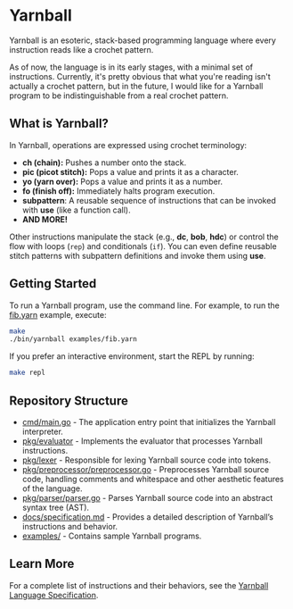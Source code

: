 # Yarnball

Yarnball is an esoteric, stack-based programming language where every instruction reads like a crochet pattern.

As of now, the language is in its early stages, with a minimal set of instructions. Currently, it's pretty obvious that what you're reading isn't actually a crochet pattern, but in the future, I would like for a Yarnball program to be indistinguishable from a real crochet pattern.

## What is Yarnball?

In Yarnball, operations are expressed using crochet terminology:
- **ch (chain):** Pushes a number onto the stack.
- **pic (picot stitch):** Pops a value and prints it as a character.
- **yo (yarn over):** Pops a value and prints it as a number.
- **fo (finish off):** Immediately halts program execution.
- **subpattern**: A reusable sequence of instructions that can be invoked with **use** (like a function call).
- **AND MORE!**

Other instructions manipulate the stack (e.g., **dc**, **bob**, **hdc**) or control the flow with loops (`rep`) and conditionals (`if`). You can even define reusable stitch patterns with subpattern definitions and invoke them using **use**.

## Getting Started

To run a Yarnball program, use the command line. For example, to run the [fib.yarn](examples/fib.yarn) example, execute:

```sh
make
./bin/yarnball examples/fib.yarn
```

If you prefer an interactive environment, start the REPL by running:

```sh
make repl
```

## Repository Structure

- [cmd/main.go](cmd/main.go) - The application entry point that initializes the Yarnball interpreter.
- [pkg/evaluator](pkg/evaluator/evaluator.go) - Implements the evaluator that processes Yarnball instructions.
- [pkg/lexer](pkg/lexer/lexer.go) - Responsible for lexing Yarnball source code into tokens.
- [pkg/preprocessor/preprocessor.go](pkg/preprocessor/preprocessor.go) - Preprocesses Yarnball source code, handling comments and whitespace and other aesthetic features of the language.
- [pkg/parser/parser.go](pkg/parser/parser.go) - Parses Yarnball source code into an abstract syntax tree (AST).
- [docs/specification.md](docs/specification.md) - Provides a detailed description of Yarnball’s instructions and behavior.
- [examples/](examples/) - Contains sample Yarnball programs.

## Learn More

For a complete list of instructions and their behaviors, see the [Yarnball Language Specification](docs/specification.md).
